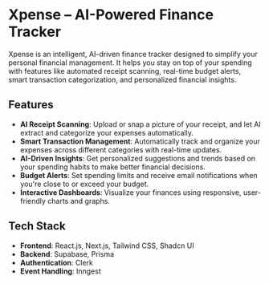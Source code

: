 # Xpense – AI-Powered Finance Tracker

Xpense is an intelligent, AI-driven finance tracker designed to simplify your personal financial management. It helps you stay on top of your spending with features like automated receipt scanning, real-time budget alerts, smart transaction categorization, and personalized financial insights.

##  Features

-  **AI Receipt Scanning**: Upload or snap a picture of your receipt, and let AI extract and categorize your expenses automatically.
-  **Smart Transaction Management**: Automatically track and organize your expenses across different categories with real-time updates.
-  **AI-Driven Insights**: Get personalized suggestions and trends based on your spending habits to make better financial decisions.
-  **Budget Alerts**: Set spending limits and receive email notifications when you're close to or exceed your budget.
-  **Interactive Dashboards**: Visualize your finances using responsive, user-friendly charts and graphs.

##  Tech Stack

- **Frontend**: React.js, Next.js, Tailwind CSS, Shadcn UI  
- **Backend**: Supabase, Prisma  
- **Authentication**: Clerk  
- **Event Handling**: Inngest  
